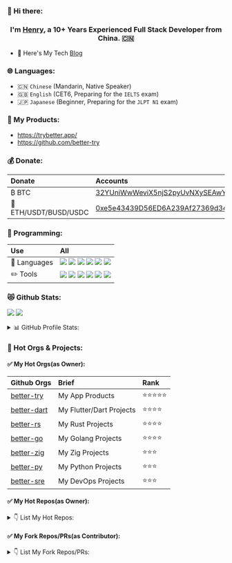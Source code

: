 

### 👋 Hi there:

<!-- 
 
    <a href="https://www.wechat.com/" target="_blank">
      <img src="https://img.shields.io/badge/WeChat-hhglory-brightgreen?style=flat-square&logo=wechat&logoColor=white" alt="WeChat">
    </a>


    <a href="https://discordapp.com/users/AkaHenry#1202" target="_blank">
      <img src="https://img.shields.io/badge/Discord-brightgreen?style=flat-square&logo=discord&logoColor=white" alt="Discord">
    </a>    

-->

<h3 align="center">I'm <a href="https://shor.by">Henry</a>, a <a>10+ Years Experienced Full Stack Developer</a> from China. 🇨🇳  </h3>





- 🌱 Here's My Tech [Blog](https://github.com/hhstore/blog/issues)


### 🌐 Languages:

- 🇨🇳 `Chinese` (Mandarin, Native Speaker)
- 🇬🇧 `English` (CET6, Preparing for the `IELTS` exam)
- 🇯🇵 `Japanese` (Beginner, Preparing for the `JLPT N1` exam)


### 🎉 My Products:

- https://trybetter.app/
- https://github.com/better-try


### 💰 Donate:



| Donate | Accounts      | 
| :--------------| :----------------- | 
| ₿ BTC | [32YUniWwWeviX5njS2pyUvNXySEAwYsU1q](https://www.blockchain.com/explorer/addresses/btc/32YUniWwWeviX5njS2pyUvNXySEAwYsU1q) | ⭐⭐⭐ |
| 💎 ETH/USDT/BUSD/USDC | [0xe5e43439D56ED6A239Af27369d3404Fe8033d43C](https://etherscan.io/address/0xe5e43439D56ED6A239Af27369d3404Fe8033d43C) | ⭐⭐⭐⭐ |



### 🚀 Programming: 


| Use | All      | 
| :--------------| :----------------- |
| 🔋 Languages | [![](https://img.shields.io/badge/-Flutter-007396?style=flat-square&logo=flutter&logoColor=white)](https://flutter.dev/) [![](https://img.shields.io/badge/-Rust-CE412B?style=flat-square&logo=rust&logoColor=ffffff)](https://www.rust-lang.org/) [![](https://img.shields.io/badge/-Golang-29BEB0?style=flat-square&logo=go&logoColor=ffffff)](https://golang.org/) [![](https://img.shields.io/badge/-Zig-EF9F1C?style=flat-square&logo=rust&logoColor=ffffff)](https://ziglang.org/) [![](https://img.shields.io/badge/-Python-3776AB?style=flat-square&logo=python&logoColor=ffffff)](https://www.python.org/) [![](https://img.shields.io/badge/TypeScript-cb3837?style=flat-square&logo=TypeScript&logoColor=ffffff)](https://www.typescriptlang.org/) |
| ✏️ Tools | [![](https://img.shields.io/badge/MacOS-BigSur-2376bc?style=flat-square&logo=apple&logoColor=ffffff)](https://www.apple.com/) [![](https://img.shields.io/badge/Visual-%20Studio%20Code-blue?style=flat-square&logo=visual-studio-code&logoColor=ffffff)](https://code.visualstudio.com/) [![](https://img.shields.io/badge/Andriod-Studio-blue?style=flat-square&logo=android&logoColor=ffffff)](https://developer.android.com/studio/) [![](https://img.shields.io/badge/IDE-Goland-blue?style=flat-square&logo=jetbrains&logoColor=ffffff)](https://www.jetbrains.com/go/) [![](https://img.shields.io/badge/IDE-PyCharm-blue?style=flat-square&logo=jetbrains&logoColor=ffffff)](https://www.jetbrains.com/pycharm/) [![](https://img.shields.io/badge/IDE-Clion-blue?style=flat-square&logo=jetbrains&logoColor=ffffff)](https://www.jetbrains.com/clion/) |


### 😻 Github Stats:


![](https://github-profile-summary-cards.vercel.app/api/cards/repos-per-language?username=hhstore&theme=vue)
![](https://github-profile-summary-cards.vercel.app/api/cards/most-commit-language?username=hhstore&theme=vue)

<details> 
  <summary>📊 GitHub Profile Stats: </summary>
  <br> 

![Github Stats](https://github-readme-stats-one-bice.vercel.app/api?username=hhstore&show_icons=true&include_all_commits=true&count_private=true&role=OWNER,ORGANIZATION_MEMBER,COLLABORATOR)
![](https://github-profile-summary-cards.vercel.app/api/cards/stats?username=hhstore&theme=vue)
![](https://github-profile-summary-cards.vercel.app/api/cards/productive-time?username=hhstore&theme=vue)
![](https://github-profile-summary-cards.vercel.app/api/cards/profile-details?username=hhstore&theme=vue)

<!--

[![](https://activity-graph.herokuapp.com/graph?username=hhstore&bg_color=ffffff&color=1d27e2&line=38e53b&point=ee1757&area=true&hide_border=true)](https://github.com/ashutosh00710/github-readme-activity-graph)

-->


</details> 


### 🦄 Hot Orgs & Projects:



#### ✅ My Hot Orgs(as Owner):


| Github Orgs | Brief      | Rank       |
| :--------------| :----------------- | :--------- |
| [better-try](https://github.com/better-try/) | My App Products | ⭐⭐⭐⭐⭐ |
| [better-dart](https://github.com/better-dart) |  My Flutter/Dart Projects | ⭐⭐⭐⭐ |
| [better-rs](https://github.com/better-rs/) | My Rust Projects | ⭐⭐⭐⭐ |
| [better-go](https://github.com/better-go) | My Golang Projects | ⭐⭐⭐⭐ |
| [better-zig](https://github.com/better-zig) | My Zig Projects | ⭐⭐⭐ |
| [better-py](https://github.com/better-py) | My Python Projects | ⭐⭐⭐ |
| [better-sre](https://github.com/better-sre) | My DevOps Projects | ⭐⭐⭐ |


#### ✅ My Hot Repos(as Owner):


<details> 
  <summary> 👇 List My Hot Repos: </summary>
  <br> 



[![repo](https://github-readme-stats.vercel.app/api/pin/?username=better-go&repo=pkg&show_owner=true&theme=vue)](https://github.com/better-go/pkg)
[![repo](https://github-readme-stats.vercel.app/api/pin/?username=better-dart&repo=pkg&show_owner=true&theme=vue)](https://github.com/better-dart/pkg)

[![repo](https://github-readme-stats.vercel.app/api/pin/?username=better-dart&repo=toolbox&show_owner=true&theme=vue)](https://github.com/better-dart/toolbox)
[![repo](https://github-readme-stats.vercel.app/api/pin/?username=hhstore&repo=issuer&show_owner=true&theme=vue)](https://github.com/hhstore/issuer)

[![repo](https://github-readme-stats.vercel.app/api/pin/?username=better-rs&repo=learn-rs&show_owner=true&theme=vue)](https://github.com/better-rs/learn-rs)
[![repo](https://github-readme-stats.vercel.app/api/pin/?username=better-zig&repo=learn-zig&show_owner=true&theme=vue)](https://github.com/better-zig/learn-zig)

[![repo](https://github-readme-stats.vercel.app/api/pin/?username=better-zig&repo=ziglings-solutions&show_owner=true&theme=vue)](https://github.com/better-rs/ziglings-solutions)
[![repo](https://github-readme-stats.vercel.app/api/pin/?username=better-rs&repo=annotated-rs&show_owner=true&theme=vue)](https://github.com/better-rs/annotated-rs)

[![repo](https://github-readme-stats.vercel.app/api/pin/?username=hhstore&repo=annotated-py-projects&show_owner=true&theme=vue)](
https://github.com/hhstore/annotated-py-projects)
[![repo](https://github-readme-stats.vercel.app/api/pin/?username=better-go&repo=go-template&show_owner=true&theme=vue)](https://github.com/better-go/go-template)

[![repo](https://github-readme-stats.vercel.app/api/pin/?username=better-rs&repo=rs-template&show_owner=true&theme=vue)](https://github.com/better-rs/rs-template)
[![repo](https://github-readme-stats.vercel.app/api/pin/?username=better-sre&repo=config&show_owner=true&theme=vue)](https://github.com/better-sre/config)
[![repo](https://github-readme-stats.vercel.app/api/pin/?username=better-run&repo=run&show_owner=true&theme=vue)](https://github.com/better-run/run)


 </details> 


#### ✅ My Fork Repos/PRs(as Contributor):


<details> 
  <summary> 👇 List My Fork Repos/PRs: </summary>
  <br> 



[![repo](https://github-readme-stats.vercel.app/api/pin/?username=zeromicro&repo=zeromall&show_owner=true&theme=vue)](
https://github.com/zeromicro/zeromall)
[![repo](https://github-readme-stats.vercel.app/api/pin/?username=Igosuki&repo=binance-rs-async&show_owner=true&theme=vue)](https://github.com/Igosuki/binance-rs-async)



 </details> 











